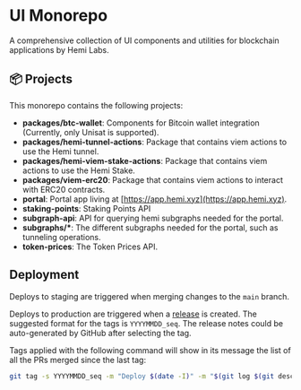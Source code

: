 # UI Monorepo

A comprehensive collection of UI components and utilities for blockchain applications by Hemi Labs.

## 📦 Projects

This monorepo contains the following projects:

- **packages/btc-wallet**: Components for Bitcoin wallet integration (Currently, only Unisat is supported).
- **packages/hemi-tunnel-actions**: Package that contains viem actions to use the Hemi tunnel.
- **packages/hemi-viem-stake-actions**: Package that contains viem actions to use the Hemi Stake.
- **packages/viem-erc20**: Package that contains viem actions to interact with ERC20 contracts.
- **portal**: Portal app living at [https://app.hemi.xyz](https://app.hemi.xyz).
- **staking-points**: Staking Points API
- **subgraph-api**: API for querying hemi subgraphs needed for the portal.
- **subgraphs/\***: The different subgraphs needed for the portal, such as tunneling operations.
- **token-prices**: The Token Prices API.

## Deployment

Deploys to staging are triggered when merging changes to the `main` branch.

Deploys to production are triggered when a [release](https://github.com/hemilabs/ui-monorepo/releases/new) is created.
The suggested format for the tags is `YYYYMMDD_seq`.
The release notes could be auto-generated by GitHub after selecting the tag.

Tags applied with the following command will show in its message the list of all the PRs merged since the last tag:

```sh
git tag -s YYYYMMDD_seq -m "Deploy $(date -I)" -m "$(git log $(git describe --abbrev=0 --tags)..HEAD --oneline | grep Merge)"
```
